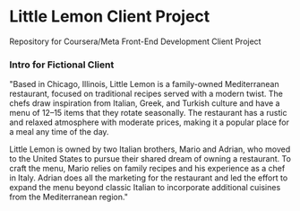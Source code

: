 # Little Lemon Client Project
Repository for Coursera/Meta Front-End Development Client Project 

### Intro for Fictional Client
"Based in Chicago, Illinois, Little Lemon is a family-owned Mediterranean restaurant, focused on traditional recipes served with a modern twist. The chefs draw inspiration from Italian, Greek, and Turkish culture and have a menu of 12–15 items that they rotate seasonally. The restaurant has a rustic and relaxed atmosphere with moderate prices, making it a popular place for a meal any time of the day.

Little Lemon is owned by two Italian brothers, Mario and Adrian, who moved to the United States to pursue their shared dream of owning a restaurant. To craft the menu, Mario relies on family recipes and his experience as a chef in Italy. Adrian does all the marketing for the restaurant and led the effort to expand the menu beyond classic Italian to incorporate additional cuisines from the Mediterranean region."


